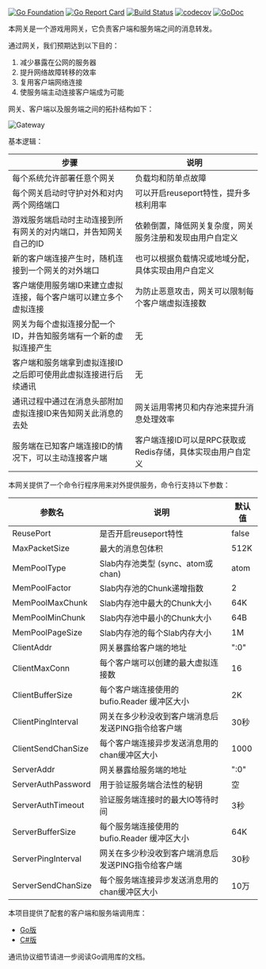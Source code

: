 [![Go Foundation](https://img.shields.io/badge/go-foundation-green.svg)](http://golangfoundation.org)
[![Go Report Card](https://goreportcard.com/badge/github.com/fast/fastway)](https://goreportcard.com/report/github.com/fast/fastway)
[![Build Status](https://travis-ci.org/fast/fastway.svg?branch=master)](https://travis-ci.org/fast/fastway)
[![codecov](https://codecov.io/gh/fast/fastway/branch/master/graph/badge.svg)](https://codecov.io/gh/fast/fastway)
[![GoDoc](https://img.shields.io/badge/api-reference-blue.svg)](https://godoc.org/github.com/fast/fastway/proto)

本网关是一个游戏用网关，它负责客户端和服务端之间的消息转发。

通过网关，我们预期达到以下目的：

1. 减少暴露在公网的服务器
2. 提升网络故障转移的效率
3. 复用客户端网络连接
4. 使服务端主动连接客户端成为可能

网关、客户端以及服务端之间的拓扑结构如下：

![Gateway](https://rawgit.com/fast/fastway/master/README.svg)

基本逻辑：

| 步骤 | 说明 |
| --- | --- |
| 每个系统允许部署任意个网关 | 负载均和防单点故障 |
| 每个网关启动时守护对外和对内两个网络端口 | 可以开启reuseport特性，提升多核利用率 |
| 游戏服务端启动时主动连接到所有网关的对内端口，并告知网关自己的ID | 依赖倒置，降低网关复杂度，网关服务注册和发现由用户自定义 |
| 新的客户端连接产生时，随机连接到一个网关的对外端口 | 也可以根据负载情况或地域分配，具体实现由用户自定义 |
| 客户端使用服务端ID来建立虚拟连接，每个客户端可以建立多个虚拟连接 | 为防止恶意攻击，网关可以限制每个客户端虚拟连接数 |
| 网关为每个虚拟连接分配一个ID，并告知服务端有一个新的虚拟连接产生 | 无 |
| 客户端和服务端拿到虚拟连接ID之后即可使用此虚拟连接进行后续通讯 | 无 |
| 通讯过程中通过在消息头部附加虚拟连接ID来告知网关此消息的去处 | 网关运用零拷贝和内存池来提升消息处理效率 |
| 服务端在已知客户端连接ID的情况下，可以主动连接客户端 | 客户端连接ID可以是RPC获取或Redis存储，具体实现由用户自定义 |

本网关提供了一个命令行程序用来对外提供服务，命令行支持以下参数：

| 参数名 | 说明 | 默认值 |
| --- | --- | --- |
| ReusePort | 是否开启reuseport特性 | false |
| MaxPacketSize | 最大的消息包体积 | 512K |
| MemPoolType | Slab内存池类型 (sync、atom或chan) | atom |
| MemPoolFactor | Slab内存池的Chunk递增指数 | 2 |
| MemPoolMaxChunk | Slab内存池中最大的Chunk大小 | 64K |
| MemPoolMinChunk | Slab内存池中最小的Chunk大小 | 64B |
| MemPoolPageSize | Slab内存池的每个Slab内存大小 | 1M |
| ClientAddr | 网关暴露给客户端的地址 | ":0" |
| ClientMaxConn | 每个客户端可以创建的最大虚拟连接数 | 16 |
| ClientBufferSize | 每个客户端连接使用的 bufio.Reader 缓冲区大小 | 2K |
| ClientPingInterval | 网关在多少秒没收到客户端消息后发送PING指令给客户端 | 30秒 |
| ClientSendChanSize | 每个客户端连接异步发送消息用的chan缓冲区大小 | 1000 |
| ServerAddr | 网关暴露给服务端的地址 | ":0" |
| ServerAuthPassword | 用于验证服务端合法性的秘钥 | 空 |
| ServerAuthTimeout | 验证服务端连接时的最大IO等待时间 | 3秒 |
| ServerBufferSize | 每个服务端连接使用的 bufio.Reader 缓冲区大小 | 64K |
| ServerPingInterval | 网关在多少秒没收到客户端消息后发送PING指令给客户端 | 30秒 |
| ServerSendChanSize | 每个服务端连接异步发送消息用的chan缓冲区大小 | 10万 |

本项目提供了配套的客户端和服务端调用库：

+ [Go版](https://github.com/fast/fastway/tree/master/proto)
+ [C#版](https://github.com/fast/fastway/tree/master/dotnet)

通讯协议细节请进一步阅读Go调用库的文档。
